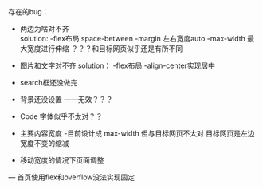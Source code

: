 存在的bug：

- 两边为啥对不齐  
  solution:
    -flex布局 space-between
    -margin 左右宽度auto
    -max-width 最大宽度进行伸缩 ？？？和目标网页似乎还是有所不同
- 图片和文字对不齐
  solution：
    -flex布局
    -align-center实现居中
- search框还没做完

- 背景还没设置
  ——无效？？？
- Code 字体似乎不太对？？
- 主要内容宽度
   -目前设计成 max-width 但与目标网页不太对 目标网页是左边宽度不变的缩减
- 移动宽度的情况下页面调整

— 首页使用flex和overflow没法实现固定